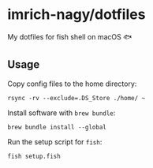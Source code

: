 # imrich-nagy/dotfiles

My dotfiles for fish shell on macOS 🐟

## Usage

Copy config files to the home directory:

```
rsync -rv --exclude=.DS_Store ./home/ ~
```

Install software with `brew bundle`:

```
brew bundle install --global
```

Run the setup script for `fish`:

```
fish setup.fish
```
